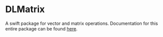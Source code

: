 # DLMatrix

A swift package for vector and matrix operations. Documentation for this entire package can be found [here](https://dyerlab.github.io/DLMatrix/).



